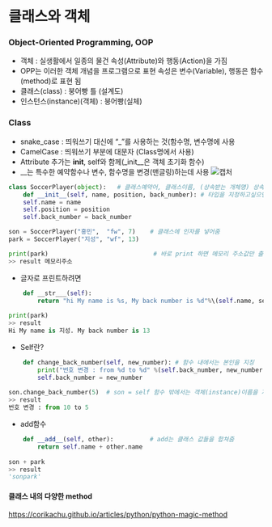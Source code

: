 # 클래스와 객체
### Object-Oriented Programming, OOP
- 객체 : 실생활에서 일종의 물건 속성(Attribute)와 행동(Action)을 가짐
- OPP는 이러한 객체 개념을 프로그램으로 표현 속성은 변수(Variable), 행동은 함수(method)로 표현 됨
- 클래스(class) : 붕어빵 틀 (설계도)
- 인스턴스(instance)(객체) : 붕어빵(실체)

### Class
- snake_case : 띄워쓰기 대신에 “_”를 사용하는 것(함수명, 변수명에 사용
- CamelCase : 띄워쓰기 부분에 대문자 (Class명에서 사용)
- Attribute 추가는 __init__, self와 함께(_init__은 객체 초기화 함수)
- __는 특수한 예약함수나 변수, 함수명을 변경(맨글링)하는데 사용
![캡처](https://user-images.githubusercontent.com/110000734/189044863-06889575-54da-4d20-a1e8-f9ec88fc0b3a.JPG)



```python  
class SoccerPlayer(object):   # 클래스예약어, 클래스이름, (상속받는 개체명) 상속은 안적어줘도 자동으로 생성됨
    def __init__(self, name, position, back_number): # 타입을 지정하고싶으면 (name : str , position : str, back_number : int):
    self.name = name
    self.position = position
    self.back_number = back_number

son = SoccerPlayer("흥민",  "fw", 7)    # 클래스에 인자를 넣어줌
park = SoccerPlayer("지성", "wf", 13)   

print(park)                             # 바로 print 하면 메모리 주소값만 출력됨
>> result 메모리주소
```
- 글자로 프린트하려면
```python
    def __str___(self):          
        return "hi My name is %s, My back number is %d"%\(self.name, self_back_number)
        
print(park)
>> result
Hi My name is 지성. My back number is 13
```
- Self란?
```python
    def change_back_number(self, new_number): # 함수 내에서는 본인을 지칭
        print("번호 변경 : from %d to %d" %(self.back_number, new_number))
        self.back_number = new_number
        
son.change_back_number(5)  # son = self 함수 밖에서는 객체(instance)이름을 지칭
>> result
번호 변경 : from 10 to 5
```
- add함수
```python
    def __add__(self, other):          # add는 클래스 값들을 합쳐줌 
        return self.name + other.name
        
son + park
>> result
'sonpark'
``` 
#### 클래스 내의 다양한 method
https://corikachu.github.io/articles/python/python-magic-method 


